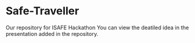 # Safe-Traveller
Our repository for ISAFE Hackathon
You can view the deatiled idea in the presentation added in the repository. 

